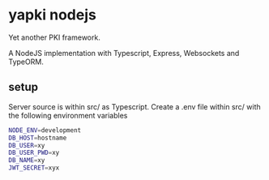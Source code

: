 # yapki nodejs
Yet another PKI framework.

A NodeJS implementation with Typescript, Express, Websockets and TypeORM.

## setup
Server source is within src/ as Typescript.
Create a .env file within src/ with the following environment variables

```bash
NODE_ENV=development
DB_HOST=hostname
DB_USER=xy
DB_USER_PWD=xy
DB_NAME=xy
JWT_SECRET=xyx
```
